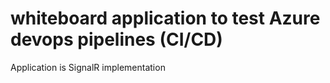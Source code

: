 # whiteboard application to test Azure devops pipelines (CI/CD)
Application is SignalR implementation